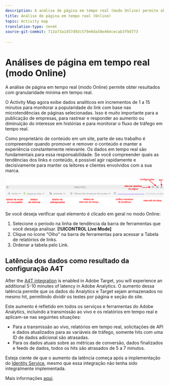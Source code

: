 ```yaml
---
description: A análise de página em tempo real (modo Online) permite obter resultados com granularidade mínima em tempo real.
title: Análise de página em tempo real (Online)
topic: Activity map
translation-type: tm+mt
source-git-commit: 713a73a1d57d93c579e0da58e464cecab3f9d773

---
```



# Análises de página em tempo real (modo Online)

A análise de página em tempo real (modo Online) permite obter resultados com granularidade mínima em tempo real.

O Activity Map agora exibe dados analíticos em incrementos de 1 a 15 minutos para monitorar a popularidade do link com base nas microtendências de páginas selecionadas. Isso é muito importante para a publicação de empresas, para rastrear e responder ao aumento ou diminuição do interesse em histórias e para monitorar o fluxo de tráfego em tempo real.

Como proprietário de conteúdo em um site, parte de seu trabalho é compreender quando promover e remover o conteúdo e manter a experiência constantemente relevante. Os dados em tempo real são fundamentais para essa responsabilidade. Se você compreender quais as tendências dos links e conteúdo, é possível agir rapidamente e decisivamente para manter os leitores e clientes envolvidos com a sua marca.

![](assets/live_mode.png)

<!-- 

Describe what you can do with the feature: - what is the data shown? why do I see trend lines everywhere? how do I choose a period in the trend? what do the overlays represent in live mode? how do you compute the gainers and losers overlays? what is the auto update mode?

 -->

Se você deseja verificar qual elemento é clicado em geral no modo Online:

1. Selecione o período na linha de tendência da barra de ferramentas que você deseja analisar. **[!UICONTROL Live Mode]**
1. Clique no ícone &quot;Olho&quot; na barra de ferramentas para acessar a Tabela de relatórios de links.
1. Ordenar a tabela pelo Link.

## Latência dos dados como resultado da configuração A4T

After the [A4T integration](https://docs.adobe.com/content/help/en/target/using/integrate/a4t/a4t.html) is enabled in Adobe Target, you will experience an additional 5-10 minutes of latency in Adobe Analytics. O aumento dessa latência permite que os dados do Analytics e Target sejam armazenados no mesmo hit, permitindo dividir os testes por página e seção do site.

Este aumento é refletido em todos os serviços e ferramentas do Adobe Analytics, incluindo a transmissão ao vivo e os relatórios em tempo real e aplicam-se nas seguintes situações:

* Para a transmissão ao vivo, relatórios em tempo real, solicitações de API e dados atualizados para as variáveis de tráfego, somente hits com uma ID de dados adicional são atrasadas.
* Para os dados atuais sobre as métricas de conversão, dados finalizados e feeds de dados, todos os hits são atrasados de 5 a 7 minutos.

Esteja ciente de que o aumento da latência começa após a implementação do [Identity Service](https://marketing.adobe.com/resources/help/en_US/mcvid/), mesmo que essa integração não tenha sido integralmente implementada.

Mais informações [aqui](/help/analyze/activity-map/activitymap-standard-live.md).